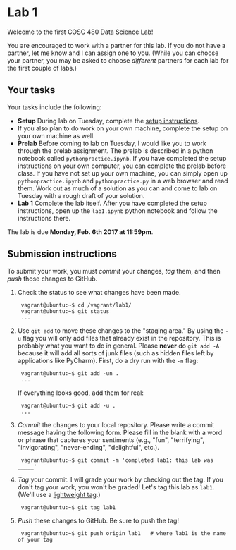 # Lab 1

Welcome to the first COSC 480 Data Science Lab!

You are encouraged to work with a partner for this lab.  If you do not have a partner, let me know and I can assign one to you.  (While you can choose your partner, you may be asked to choose *different* partners for each lab for the first couple of labs.)

## Your tasks

Your tasks include the following:

- **Setup** During lab on Tuesday, complete the [setup instructions](setup.md).
- If you also plan to do work on your own machine, complete the setup on your own machine as well.
- **Prelab** Before coming to lab on Tuesday, I would like you to work through the prelab assignment.  The prelab is described in a python notebook called `pythonpractice.ipynb`.  If you have completed the setup instructions on your own computer, you can complete the prelab before class.  If you have not set up your own machine, you can simply open up `pythonpractice.ipynb` and `pythonpractice.py` in a web browser and read them.  Work out as much of a solution as you can and come to lab on Tuesday with a rough draft of your solution.  
- **Lab 1** Complete the lab itself.  After you have completed the setup instructions, open up the `lab1.ipynb` python notebook and follow the instructions there.

The lab is due **Monday, Feb. 6th 2017 at 11:59pm**.


## Submission instructions

To submit your work, you must *commit* your changes, *tag* them, and then *push* those changes to GitHub. 

1. Check the status to see what changes have been made.

		vagrant@ubuntu:~$ cd /vagrant/lab1/
		vagrant@ubuntu:~$ git status 
		...

2. Use `git add` to move these changes to the "staging area."  By using the `-u` flag you will only add files that already exist in the repository.  This is probably what you want to do in general.  Please **never** do `git add -A` because it will add all sorts of junk files (such as hidden files left by applications like PyCharm).  First, do a dry run with the `-n` flag:

		vagrant@ubuntu:~$ git add -un .           
		...	

	If everything looks good, add them for real:

		vagrant@ubuntu:~$ git add -u .            
		...	

3. *Commit* the changes to your local repository.  Please write a commit message having the following form.  Please fill in the blank with a word or phrase that captures your sentiments (e.g., "fun", "terrifying", "invigorating", "never-ending", "delightful", etc.).

		vagrant@ubuntu:~$ git commit -m 'completed lab1: this lab was _____'

4. *Tag* your commit.  I will grade your work by checking out the tag.  If you don't tag your work, you won't be graded!  Let's tag this lab as `lab1`.  (We'll use a [lightweight tag](https://git-scm.com/book/en/v2/Git-Basics-Tagging).)

		vagrant@ubuntu:~$ git tag lab1

5. *Push* these changes to GitHub.  Be sure to push the tag!

		vagrant@ubuntu:~$ git push origin lab1   # where lab1 is the name of your tag



